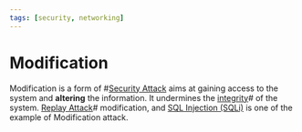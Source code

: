 ```yaml
---
tags: [security, networking]
---
```


# Modification

Modification is a form of #[Security Attack](202209261358.md) aims at gaining
access to the system and **altering** the information. It undermines the
[integrity](202209261050.md)# of the system. [Replay Attack](202209262121.md)#
modification, and [SQL Injection (SQLi)](202303072257.md) is one of the example
of Modification attack.
